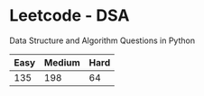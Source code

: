 # Leetcode - DSA

Data Structure and Algorithm Questions in Python

| Easy   |  Medium  | Hard |
|--------|----------|------|
|   135  |    198   |  64  |

